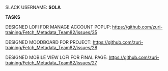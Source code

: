 SLACK USERNAME: **SOLA**

**TASKS**

DESIGNED LOFI FOR MANAGE ACCOUNT POPUP: https://github.com/zuri-training/Fetch_Metadata_Team82/issues/35

DESIGNED MOODBOARD FOR PROJECT: https://github.com/zuri-training/Fetch_Metadata_Team82/issues/28

DESIGNED MOBILE VIEW LOFI FOR FINAL PAGE: https://github.com/zuri-training/Fetch_Metadata_Team82/issues/27
